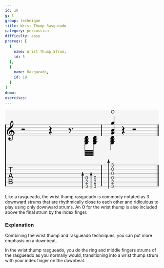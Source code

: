 ```yaml
---
id: 19
g: t
group: technique
title: Wrist Thump Rasgueado
category: percussion
difficulty: easy
prereqs: [
  {
    name: Wrist Thump Strum,
    id: 5
  },
  {
    name: Rasgueado,
    id: 18
  }
]
demo: 
exercises:
---
```


<div class="tabImg">
  <img src="wrist-thump-rasgueado.jpg" />
</div>

Like a rasgueado, the wrist thump rasgueado is commonly notated as 3 downward strums that are rhythmically close to each other and ridiculous to play using only downward strums. An O for the wrist thump is also included above the final strum by the index finger.

### Explanation

Combining the wrist thump and rasgueado techniques, you can put more emphasis on a <span class="tt" data-tip="the first beat of a measure">downbeat</span>.

In the wrist thump rasgueado, you do the ring and middle fingers strums of the rasgueado as you normally would, transitioning into a wrist thump strum with your index finger on the downbeat.

